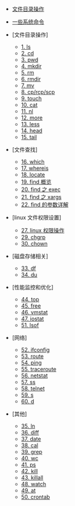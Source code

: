 - [文件目录操作](command/)
- [一些系统命令](command/00.md)

- [文件目录操作]
  - [1. ls](command/01.md)
  - [2. cd](command/02.md)
  - [3. pwd](command/03.md)
  - [4. mkdir](command/04.md)
  - [5. rm](command/05.md)
  - [6. rmdir](command/06.md)
  - [7. mv](command/07.md)
  - [8. cp/rcp/scp](command/08.md)
  - [9. touch](command/09.md)
  - [10. cat](command/10.md)
  - [11. nl](command/11.md)
  - [12. more](command/12.md)
  - [13. less](command/13.md)
  - [14. head](command/14.md)
  - [15. tail](command/15.md)
- [文件查找]
  - [16. which](command/16.md)
  - [17. whereis](command/17.md)
  - [18. locate](command/18.md)
  - [19. find 概览](command/19.md)
  - [20. find 之 exec](command/20.md)
  - [21. find 之 xargs](command/21.md)
  - [22. find 的参数详解](command/22.md)
- [linux 文件权限设置]
  - [27. linux 权限操作](command/27.md)
  - [29. chgrp](command/29.md)
  - [30. chown](command/30.md)
- [磁盘存储相关]
  - [33. df](command/33.md)
  - [34. du](command/34.md)
- [性能监控和优化]
  - [44. top](command/44.md)
  - [45. free](command/45.md)
  - [46. vmstat](command/46.md)
  - [47. iostat](command/47.md)
  - [51. lsof](command/51.md)
- [网络]
  - [52. ifconfig](command/52.md)
  - [53. route](command/53.md)
  - [54. ping](command/54.md)
  - [55. traceroute](command/55.md)
  - [56. netstat](command/56.md)
  - [57. ss](command/57.md)
  - [58. telnet](command/58.md)
  - [59. s](command/59.md)
  - [60. d](command/60.md)
- [其他]
  - [35. ln](command/35.md)
  - [36. diff](command/36.md)
  - [37. date](command/37.md)
  - [38. cal](command/38.md)
  - [39. grep](command/39.md)
  - [40. wc](command/40.md)
  - [41. ps](command/41.md)
  - [42. kill](command/42.md)
  - [43. killall](command/43.md)
  - [48. watch](command/48.md)
  - [49. at](command/49.md)
  - [50. crontab](command/50.md)
